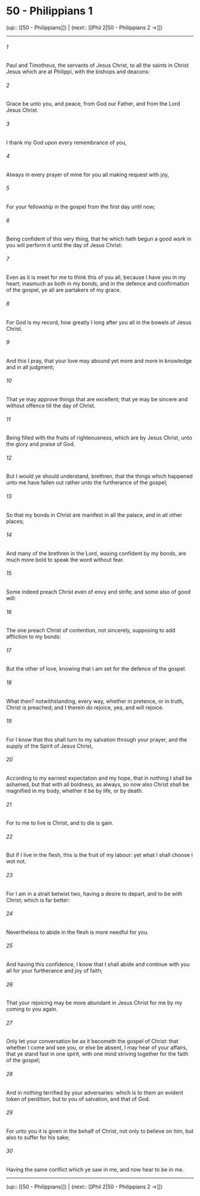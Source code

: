 # 50 - Philippians 1

(up:: [[50 - Philippians]]) | (next:: [[Phil 2|50 - Philippians 2 →]])

***


###### 1 
Paul and Timotheus, the servants of Jesus Christ, to all the saints in Christ Jesus which are at Philippi, with the bishops and deacons: 

###### 2 
Grace be unto you, and peace, from God our Father, and from the Lord Jesus Christ. 

###### 3 
I thank my God upon every remembrance of you, 

###### 4 
Always in every prayer of mine for you all making request with joy, 

###### 5 
For your fellowship in the gospel from the first day until now; 

###### 6 
Being confident of this very thing, that he which hath begun a good work in you will perform it until the day of Jesus Christ: 

###### 7 
Even as it is meet for me to think this of you all, because I have you in my heart; inasmuch as both in my bonds, and in the defence and confirmation of the gospel, ye all are partakers of my grace. 

###### 8 
For God is my record, how greatly I long after you all in the bowels of Jesus Christ. 

###### 9 
And this I pray, that your love may abound yet more and more in knowledge and in all judgment; 

###### 10 
That ye may approve things that are excellent; that ye may be sincere and without offence till the day of Christ. 

###### 11 
Being filled with the fruits of righteousness, which are by Jesus Christ, unto the glory and praise of God. 

###### 12 
But I would ye should understand, brethren, that the things which happened unto me have fallen out rather unto the furtherance of the gospel; 

###### 13 
So that my bonds in Christ are manifest in all the palace, and in all other places; 

###### 14 
And many of the brethren in the Lord, waxing confident by my bonds, are much more bold to speak the word without fear. 

###### 15 
Some indeed preach Christ even of envy and strife; and some also of good will: 

###### 16 
The one preach Christ of contention, not sincerely, supposing to add affliction to my bonds: 

###### 17 
But the other of love, knowing that I am set for the defence of the gospel. 

###### 18 
What then? notwithstanding, every way, whether in pretence, or in truth, Christ is preached; and I therein do rejoice, yea, and will rejoice. 

###### 19 
For I know that this shall turn to my salvation through your prayer, and the supply of the Spirit of Jesus Christ, 

###### 20 
According to my earnest expectation and my hope, that in nothing I shall be ashamed, but that with all boldness, as always, so now also Christ shall be magnified in my body, whether it be by life, or by death. 

###### 21 
For to me to live is Christ, and to die is gain. 

###### 22 
But if I live in the flesh, this is the fruit of my labour: yet what I shall choose I wot not. 

###### 23 
For I am in a strait betwixt two, having a desire to depart, and to be with Christ; which is far better: 

###### 24 
Nevertheless to abide in the flesh is more needful for you. 

###### 25 
And having this confidence, I know that I shall abide and continue with you all for your furtherance and joy of faith; 

###### 26 
That your rejoicing may be more abundant in Jesus Christ for me by my coming to you again. 

###### 27 
Only let your conversation be as it becometh the gospel of Christ: that whether I come and see you, or else be absent, I may hear of your affairs, that ye stand fast in one spirit, with one mind striving together for the faith of the gospel; 

###### 28 
And in nothing terrified by your adversaries: which is to them an evident token of perdition, but to you of salvation, and that of God. 

###### 29 
For unto you it is given in the behalf of Christ, not only to believe on him, but also to suffer for his sake; 

###### 30 
Having the same conflict which ye saw in me, and now hear to be in me.

***

(up:: [[50 - Philippians]]) | (next:: [[Phil 2|50 - Philippians 2 →]])
